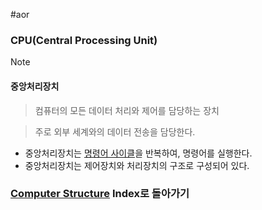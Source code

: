 #aor 
### CPU(Central Processing Unit)
>[!note]
>#### 중앙처리장치
>
>>컴퓨터의 모든 데이터 처리와 제어를 담당하는 장치
>
>>주로 외부 세계와의 데이터 전송을 담당한다.

- 중앙처리장치는 [명령어 사이클](명령어/명령어%20사이클.md)을 반복하여, 명령어를 실행한다.
- 중앙처리장치는 제어장치와 처리장치의 구조로 구성되어 있다.

### [Computer Structure](../../Dev-Index/Computer%20Structure.md) Index로 돌아가기